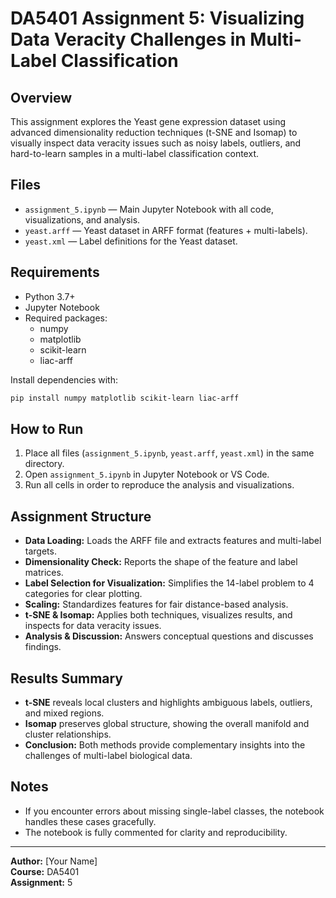 # DA5401 Assignment 5: Visualizing Data Veracity Challenges in Multi-Label Classification

## Overview

This assignment explores the Yeast gene expression dataset using advanced dimensionality reduction techniques (t-SNE and Isomap) to visually inspect data veracity issues such as noisy labels, outliers, and hard-to-learn samples in a multi-label classification context.

## Files

- `assignment_5.ipynb` — Main Jupyter Notebook with all code, visualizations, and analysis.
- `yeast.arff` — Yeast dataset in ARFF format (features + multi-labels).
- `yeast.xml` — Label definitions for the Yeast dataset.

## Requirements

- Python 3.7+
- Jupyter Notebook
- Required packages:
  - numpy
  - matplotlib
  - scikit-learn
  - liac-arff

Install dependencies with:
```bash
pip install numpy matplotlib scikit-learn liac-arff
```

## How to Run

1. Place all files (`assignment_5.ipynb`, `yeast.arff`, `yeast.xml`) in the same directory.
2. Open `assignment_5.ipynb` in Jupyter Notebook or VS Code.
3. Run all cells in order to reproduce the analysis and visualizations.

## Assignment Structure

- **Data Loading:** Loads the ARFF file and extracts features and multi-label targets.
- **Dimensionality Check:** Reports the shape of the feature and label matrices.
- **Label Selection for Visualization:** Simplifies the 14-label problem to 4 categories for clear plotting.
- **Scaling:** Standardizes features for fair distance-based analysis.
- **t-SNE & Isomap:** Applies both techniques, visualizes results, and inspects for data veracity issues.
- **Analysis & Discussion:** Answers conceptual questions and discusses findings.

## Results Summary

- **t-SNE** reveals local clusters and highlights ambiguous labels, outliers, and mixed regions.
- **Isomap** preserves global structure, showing the overall manifold and cluster relationships.
- **Conclusion:** Both methods provide complementary insights into the challenges of multi-label biological data.

## Notes

- If you encounter errors about missing single-label classes, the notebook handles these cases gracefully.
- The notebook is fully commented for clarity and reproducibility.

---

**Author:** [Your Name]  
**Course:** DA5401  
**Assignment:** 5  

